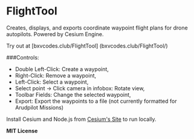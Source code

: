 # FlightTool
Creates, displays, and exports coordinate waypoint flight plans for drone autopilots. Powered by Cesium Engine.

Try out at [bxvcodes.club/FlightTool] (bxvcodes.club/FlightTool/) 

###Controls: <br>
 * Double Left-Click: Create a waypoint, <br>
 * Right-Click: Remove a waypoint, <br>
 * Left-Click: Select a waypoint, <br>
 * Select point → Click camera in infobox: Rotate view, <br>
 * Toolbar Fields: Change the selected waypoint, <br>
 * Export: Export the waypoints to a file (not currently formatted for Arudpilot Missions)

Install Cesium and Node.js from [Cesium's Site](http://cesiumjs.org/tutorials/cesium-up-and-running/) to run locally.


<b>MIT License</b>


